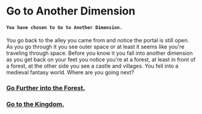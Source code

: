  # Go to Another Dimension
#### `You have chosen to Go to Another Dimension.`

You go back to the alley you came from and notice the portal is still open. As you go through it you see outer space or at least it seems like you're traveling through space. Before you know it you fall into another dimension as you get back on your feet you notice you're at a forest, at least in front of a forest, at the other side you see a castle and villages.
You fell into a medieval fantasy world. Where are you going next?

### [Go Further into the Forest.](forest-cabin.md)
### [Go to the Kingdom.](kingdom.md)
